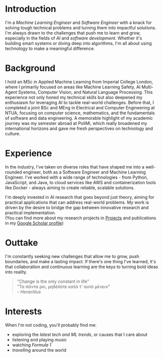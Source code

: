 # Introduction

I'm a *Machine Learning Engineer* and *Software Engineer* with a knack for solving tough technical problems and turning them into impactful solutions.
I'm always drawn to the challenges that push me to learn and grow, especially in the fields of *AI* and *software development*.
Whether it's building smart systems or diving deep into algorithms, I'm all about using technology to make a meaningful difference.

# Background

I hold an MSc in Applied Machine Learning from Imperial College London, where I primarily focused on areas like Machine Learning Safety, AI Multi-Agent Systems, Computer Vision, and Natural Language Processing.
This experience not only honed my technical skills but also deepened my enthusiasm for leveraging AI to tackle real-world challenges.
Before that, I completed a joint BSc and MEng in Electrical and Computer Engineering at NTUA, focusing on computer science, mathematics, and the fundamentals of software and data engineering.
A memorable highlight of my academic journey was my semester abroad at PoliMi, which really broadened my international horizons and gave me fresh perspectives on technology and culture.

# Experience

In the industry, I've taken on diverse roles that have shaped me into a well-rounded engineer, both as a Software Engineer and Machine Learning Engineer.
I've worked with a wide range of technologies - from Python, JavaScript, and Java, to cloud services like AWS and containerization tools like Docker - always aiming to create reliable, scalable solutions.  

I'm deeply invested in AI research that goes beyond just theory, aiming for practical applications that can address real-world problems.
My work is driven by the desire to bridge the gap between innovative research and practical implementation.  
(You can find more about my research projects in [Projects](/projects) and publications in my [Google Scholar profile](https://scholar.google.com/citations?user=aXE1Op0AAAAJ))

# Outtake

I'm constantly seeking new challenges that allow me to grow, push boundaries, and make a lasting impact.
If there's one thing I've learned, it's that collaboration and continuous learning are the keys to turning bold ideas into reality.

> "Change is the only constant in life"  
> "Τα πάντα ρει, μηδέποτε κατά τ' αυτό μένειν"  
> *- Heraclitus*

# Interests

When I'm not coding, you'll probably find me:

- exploring the *latest tech and ML trends*, or causes that I care about
- listening and playing *music*
- watching *Formula 1*
- *travelling* around the world

